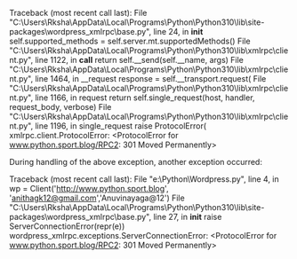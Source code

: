 Traceback (most recent call last):
  File "C:\Users\Rksha\AppData\Local\Programs\Python\Python310\lib\site-packages\wordpress_xmlrpc\base.py", line 24, in __init__
    self.supported_methods = self.server.mt.supportedMethods()
  File "C:\Users\Rksha\AppData\Local\Programs\Python\Python310\lib\xmlrpc\client.py", line 1122, in __call__
    return self.__send(self.__name, args)
  File "C:\Users\Rksha\AppData\Local\Programs\Python\Python310\lib\xmlrpc\client.py", line 1464, in __request
    response = self.__transport.request(
  File "C:\Users\Rksha\AppData\Local\Programs\Python\Python310\lib\xmlrpc\client.py", line 1166, in request
    return self.single_request(host, handler, request_body, verbose)
  File "C:\Users\Rksha\AppData\Local\Programs\Python\Python310\lib\xmlrpc\client.py", line 1196, in single_request
    raise ProtocolError(
xmlrpc.client.ProtocolError: <ProtocolError for www.python.sport.blog/RPC2: 301 Moved Permanently>

During handling of the above exception, another exception occurred:

Traceback (most recent call last):
  File "e:\Python\Wordpress.py", line 4, in <module>
    wp = Client('http://www.python.sport.blog', 'anithagk12@gmail.com','Anuvinayaga@12')
  File "C:\Users\Rksha\AppData\Local\Programs\Python\Python310\lib\site-packages\wordpress_xmlrpc\base.py", line 27, in __init__
    raise ServerConnectionError(repr(e))
wordpress_xmlrpc.exceptions.ServerConnectionError: <ProtocolError for www.python.sport.blog/RPC2: 301 Moved Permanently>
